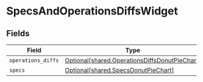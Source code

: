 # SpecsAndOperationsDiffsWidget


## Fields

| Field                                                                                                | Type                                                                                                 | Required                                                                                             | Description                                                                                          |
| ---------------------------------------------------------------------------------------------------- | ---------------------------------------------------------------------------------------------------- | ---------------------------------------------------------------------------------------------------- | ---------------------------------------------------------------------------------------------------- |
| `operations_diffs`                                                                                   | [Optional[shared.OperationsDiffsDonutPieChart]](../../models/shared/operationsdiffsdonutpiechart.md) | :heavy_minus_sign:                                                                                   | N/A                                                                                                  |
| `specs`                                                                                              | [Optional[shared.SpecsDonutPieChart]](../../models/shared/specsdonutpiechart.md)                     | :heavy_minus_sign:                                                                                   | N/A                                                                                                  |